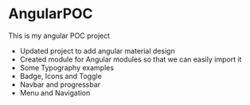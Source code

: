 # AngularPOC

This is my angular POC project

- Updated project to add angular material design 
- Created module for Angular modules so that we can easily import it
- Some Typography examples
- Badge, Icons and Toggle
- Navbar and progressbar
- Menu and Navigation